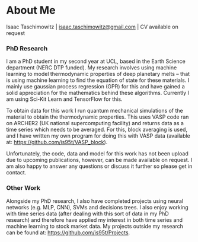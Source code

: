 # About Me

Isaac Taschimowitz | isaac.taschimowitz@gmail.com | CV available on request

### PhD Research

I am a PhD student in my second year at UCL, based in the Earth Science department (NERC DTP funded). My research involves using machine learning to model thermodynamic properties of deep planetary melts – that is using machine learning to find the equation of state for these materials. I mainly use gaussian process regression (GPR) for this and have gained a solid appreciation for the mathematics behind these algorithms. Currently I am using Sci-Kit Learn and TensorFlow for this.

To obtain data for this work I run quantum mechanical simulations of the material to obtain the thermodynamic properties. This uses VASP code ran on ARCHER2 (UK national supercomputing facility) and returns data as a time series which needs to be averaged. For this, block averaging is used, and I have written my own program for doing this with VASP data (available at: https://github.com/is95t/VASP_block). 

Unfortunately, the code, data and model for this work has not been upload due to upcoming publications, however, can be made available on request. I am also happy to answer any questions or discuss it further so please get in contact. 

### Other Work

Alongside my PhD research, I also have completed projects using neural networks (e.g. MLP, CNN), SVMs and decisions trees. I also enjoy working with time series data (after dealing with this sort of data in my PhD research) and therefore have applied my interest in both time series and machine learning to stock market data. My projects outside my research can be found at: https://github.com/is95t/Projects. 
